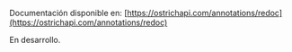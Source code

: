 Documentación disponible en: [https://ostrichapi.com/annotations/redoc](https://ostrichapi.com/annotations/redoc)

En desarrollo.